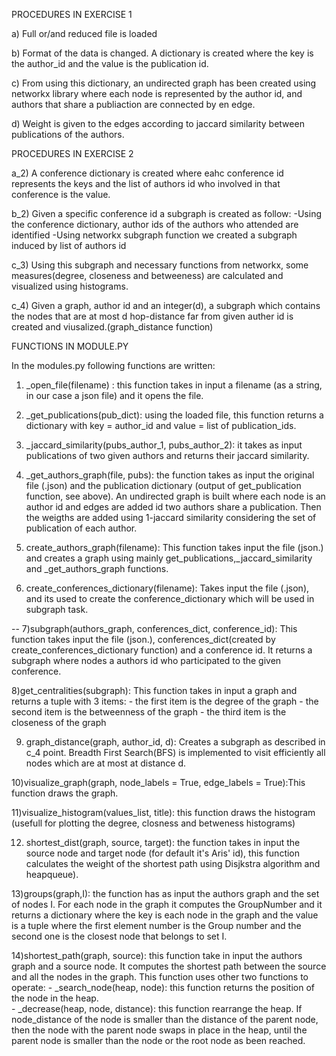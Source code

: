 PROCEDURES IN EXERCISE 1

a) Full or/and reduced file is loaded

b) Format of the data is changed. A dictionary is created where the key is the author_id and the
value is the publication id.

c) From using this dictionary, an undirected graph has been created using networkx library where
each node is represented by the author id, and authors that share a publiaction are connected by
en edge. 

d) Weight is given to the edges according to jaccard similarity between publications of
the authors.

PROCEDURES IN EXERCISE 2

a_2) A conference dictionary is created where eahc conference id represents the keys and 
the list of authors id who involved in that conference is the value.

b_2) Given a specific conference id a subgraph is created as follow:
	-Using the conference dictionary, author ids of the authors who attended are identified
	-Using networkx subgraph function we created a subgraph induced by list of authors id

c_3) Using this subgraph and necessary functions from networkx, some measures(degree,
closeness and betweeness) are calculated and visualized using histograms.

c_4) Given a graph, author id and an integer(d), a subgraph which contains the nodes that are
at most d hop-distance far from given auther id is created and viusalized.(graph_distance function)


FUNCTIONS IN MODULE.PY

In the modules.py following functions are written:

1) _open_file(filename) : this function takes in input a filename (as a string, in our case a
json file) and it opens the file.

2) _get_publications(pub_dict): using the loaded file, this function returns a dictionary with 
   key =  author_id and value = list of publication_ids.

3) _jaccard_similarity(pubs_author_1, pubs_author_2): it takes as input publications of two
   given authors and returns their jaccard similarity.

4) _get_authors_graph(file, pubs): the function takes as input the original file (.json) and
 the publication dictionary (output of get_publication function, see above). An undirected graph
is built where each node is an author id and edges are added id two authors share a publication.
Then the weigths are added using 1-jaccard similarity considering the set of publication of each
author.    

5) create_authors_graph(filename): This function takes input the file (json.) and creates
a graph using mainly get_publications,_jaccard_similarity and _get_authors_graph functions.

6) create_conferences_dictionary(filename): Takes input the file (.json), and its used
to create the conference_dictionary which will be used in subgraph task.

--
7)subgraph(authors_graph, conferences_dict, conference_id): This function takes input
the file (json.), conferences_dict(created by create_conferences_dictionary function) and 
a conference id. It returns a subgraph where nodes a authors id who participated to
the given conference. 

8)get_centralities(subgraph): This function takes in input a graph and returns a tuple with
	 3 items:
    - the first item is the degree of the graph
    - the second item is the betweenness of the graph
    - the third item is the closeness of the graph

9) graph_distance(graph, author_id, d): Creates a subgraph as described in c_4 point. Breadth
First Search(BFS) is implemented to visit efficiently  all nodes which are at most at distance d.

10)visualize_graph(graph, node_labels = True, edge_labels = True):This function draws the graph.

11)visualize_histogram(values_list, title): this function draws the histogram (usefull for plotting
 the degree, closness and betweness histograms)

12) shortest_dist(graph, source, target): the function takes in input the source node and
 target node (for default it's Aris' id), this function calculates the weight
    of the shortest path using Disjkstra algorithm and heapqueue).

13)groups(graph,I): the function has as input the authors graph and the set of nodes I. For each
node in the graph it computes the GroupNumber and it returns a dictionary where the key is each
node in the graph and the value is a tuple where the first element number is the Group number 
and the second one is the closest  node that belongs to set I.

14)shortest_path(graph, source): this function take in input the authors graph and a source node. 
It computes the shortest path between the source and all the nodes in the graph. This function 
uses other two functions to operate:
	- _search_node(heap, node): this function returns the position of the node in the
	 			    heap.  
	- _decrease(heap, node, distance): this function rearrange the heap. If node_distance of
					   the node is smaller than the distance of the parent node,
				           then the node with the parent node swaps in place in the
					   heap, until the parent node is smaller than the node or
    					   the root node as been reached.

  
